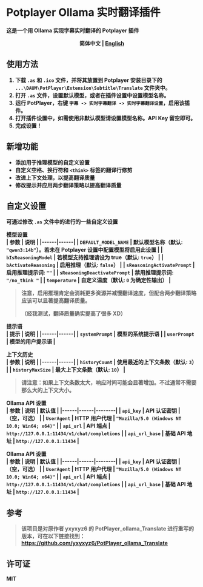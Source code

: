 # Potplayer Ollama 实时翻译插件

**这是一个用 Ollama 实现字幕实时翻译的 Potplayer 插件**

<div align="center">
  <strong >简体中文</a> | <a href="https://github.com/Nuo27/Potplayer-Ollama-Translate/blob/master/README.md">English</a>
</div>

## 使用方法

1. 下载 `.as` 和 `.ico` 文件，并将其放置到 Potplayer 安装目录下的 `...\DAUM\PotPlayer\Extension\Subtitle\Translate` 文件夹中。
2. 打开 `.as` 文件，设置默认模型，或者在插件设置中设置模型名称。
3. 运行 PotPlayer，右键 `字幕 -> 实时字幕翻译 -> 实时字幕翻译设置`，启用该插件。
4. 打开插件设置中，如需使用非默认模型请设置模型名称。API Key 留空即可。
5. 完成设置！

## 新增功能

- 添加用于推理模型的自定义设置
- 自定义空格、换行符和 `<think>` 标签的翻译行修剪
- 改进上下文处理，以提高翻译质量
- 修改提示并应用两步翻译策略以提高翻译质量

## 自定义设置

可通过修改 `.as` 文件中的进行的一些自定义设置

**模型设置**  
| 参数 | 说明 |
|------|------|
| `DEFAULT_MODEL_NAME` | 默认模型名称（默认: `"qwen3:14b"`）。**若未在 Potplayer 设置中配置模型将启用此设置** |
| `bIsReasoningModel` | 若模型支持推理请设为 true（默认: `true`） |
| `bActivateReasoning` | 启用推理（默认: `false`） |
| `sReasoningActivatePrompt` | 启用推理提示词: `""` |
| `sReasoningDeactivatePrompt` | 禁用推理提示词: `"/no_think "` |
| `temperature` | 自定义温度（默认: `0` 为确定性输出） |

> 注意，启用推理肯定会消耗更多资源并减慢翻译速度，但配合两步翻译策略应该可以显著提高翻译质量。
>
> （经我测试，翻译质量确实提高了很多 XD）

**提示语**  
| 提示 | 说明 |
|------|------|
| `systemPrompt` | 模型的系统提示语 |
| `userPrompt` | 模型的用户提示语 |

**上下文历史**  
| 参数 | 说明 |
|------|------|
| `historyCount` | 使用最近的上下文条数（默认: `3`） |
| `historyMaxSize` | 最大上下文条数（默认: `10`） |

> 请注意：如果上下文条数太大，响应时间可能会显著增加。不过通常不需要那么大的上下文大小。

**Ollama API 设置**  
| 参数 | 说明 | 默认值 |
|------|------|--------|
| `api_key` | API 认证密钥 | （空，可选） |
| `UserAgent` | HTTP 用户代理 | `"Mozilla/5.0 (Windows NT 10.0; Win64; x64)"` |
| `api_url` | API 端点 | `http://127.0.0.1:11434/v1/chat/completions` |
| `api_url_base` | 基础 API 地址 | `http://127.0.0.1:11434` |

**Ollama API 设置**  
| 参数 | 说明 | 默认值 |
|------|------|--------|
| `api_key` | API 认证密钥 | （空，可选） |
| `UserAgent` | HTTP 用户代理 | `"Mozilla/5.0 (Windows NT 10.0; Win64; x64)"` |
| `api_url` | API 端点 | `http://127.0.0.1:11434/v1/chat/completions` |
| `api_url_base` | 基础 API 地址 | `http://127.0.0.1:11434` |

## 参考

> 该项目是对原作者 yxyxyz6 的 PotPlayer_ollama_Translate 进行重写的版本，可在以下链接找到：https://github.com/yxyxyz6/PotPlayer_ollama_Translate

## 许可证

MIT
